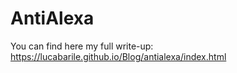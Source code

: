 # AntiAlexa
You can find here my full write-up: https://lucabarile.github.io/Blog/antialexa/index.html
